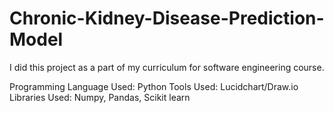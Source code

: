 # Chronic-Kidney-Disease-Prediction-Model
I did this project as a part of my curriculum for software engineering course.

Programming Language Used: Python
Tools Used: Lucidchart/Draw.io
Libraries Used: Numpy, Pandas, Scikit learn
